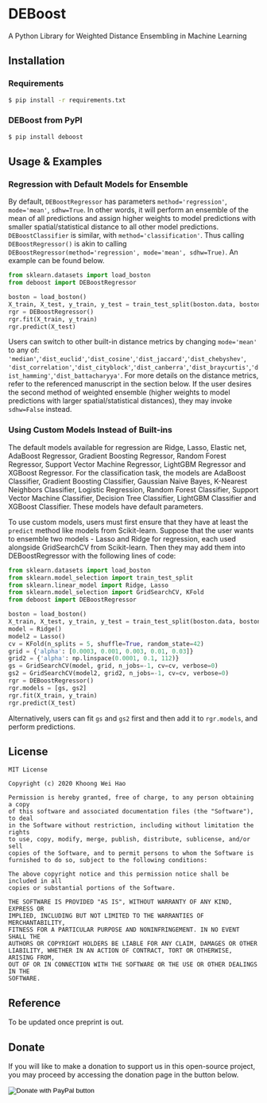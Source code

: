 # DEBoost

A Python Library for Weighted Distance Ensembling in Machine Learning

## Installation

### Requirements 

```sh
$ pip install -r requirements.txt
```

### DEBoost from PyPI

```sh
$ pip install deboost
```

## Usage & Examples

### Regression with Default Models for Ensemble

By default, `DEBoostRegressor` has parameters `method='regression'`, `mode='mean'`, `sdhw=True`. In other words, it will perform an ensemble of the mean of all predictions and assign higher weights to model predictions with smaller spatial/statistical distance to all other model predictions. `DEBoostClassifier` is similar, with `method='classification'`. Thus calling `DEBoostRegressor()` is akin to calling `DEBoostRegressor(method='regression', mode='mean', sdhw=True)`. An example can be found below.

```py
from sklearn.datasets import load_boston
from deboost import DEBoostRegressor

boston = load_boston()
X_train, X_test, y_train, y_test = train_test_split(boston.data, boston.target, test_size = 0.2, random_state=42)
rgr = DEBoostRegressor()
rgr.fit(X_train, y_train)
rgr.predict(X_test)
```

Users can switch to other built-in distance metrics by changing `mode='mean'` to any of: `'median'`,`'dist_euclid'`,`'dist_cosine'`,`'dist_jaccard'`,`'dist_chebyshev'`, `'dist_correlation'`,`'dist_cityblock'`,`'dist_canberra'`,`'dist_braycurtis'`,`'dist_hamming'`,`'dist_battacharyya'`. For more details on the distance metrics, refer to the referenced manuscript in the section below. If the user desires the second method of weighted ensemble (higher weights to model predictions with larger spatial/statistical distances), they may invoke `sdhw=False` instead.

### Using Custom Models Instead of Built-ins

The default models available for regression are Ridge, Lasso, Elastic net, AdaBoost Regressor, Gradient Boosting Regressor, Random Forest Regressor, Support Vector Machine Regressor, LightGBM Regressor and XGBoost Regressor. For the classification task, the models are AdaBoost Classifier, Gradient Boosting Classifier, Gaussian Naive Bayes, K-Nearest Neighbors Classifier, Logistic Regression, Random Forest Classifier, Support Vector Machine Classifier, Decision Tree Classifier, LightGBM Classifier and XGBoost Classifier. These models have default parameters. 

To use custom models, users must first ensure that they have at least the `predict` method like models from Scikit-learn. Suppose that the user wants to ensemble two models - Lasso and Ridge for regression, each used alongside GridSearchCV from Scikit-learn. Then they may add them into DEBoostRegressor with the following lines of code:

```py
from sklearn.datasets import load_boston
from sklearn.model_selection import train_test_split
from sklearn.linear_model import Ridge, Lasso
from sklearn.model_selection import GridSearchCV, KFold
from deboost import DEBoostRegressor

boston = load_boston()
X_train, X_test, y_train, y_test = train_test_split(boston.data, boston.target, test_size = 0.2, random_state=42)
model = Ridge()
model2 = Lasso()
cv = KFold(n_splits = 5, shuffle=True, random_state=42)
grid = {'alpha': [0.0003, 0.001, 0.003, 0.01, 0.03]}
grid2 = {'alpha': np.linspace(0.0001, 0.1, 112)}
gs = GridSearchCV(model, grid, n_jobs=-1, cv=cv, verbose=0)
gs2 = GridSearchCV(model2, grid2, n_jobs=-1, cv=cv, verbose=0)
rgr = DEBoostRegressor()
rgr.models = [gs, gs2]
rgr.fit(X_train, y_train)
rgr.predict(X_test)
```

Alternatively, users can fit `gs` and `gs2` first and then add it to `rgr.models`, and perform predictions. 


## License

```
MIT License

Copyright (c) 2020 Khoong Wei Hao

Permission is hereby granted, free of charge, to any person obtaining a copy
of this software and associated documentation files (the "Software"), to deal
in the Software without restriction, including without limitation the rights
to use, copy, modify, merge, publish, distribute, sublicense, and/or sell
copies of the Software, and to permit persons to whom the Software is
furnished to do so, subject to the following conditions:

The above copyright notice and this permission notice shall be included in all
copies or substantial portions of the Software.

THE SOFTWARE IS PROVIDED "AS IS", WITHOUT WARRANTY OF ANY KIND, EXPRESS OR
IMPLIED, INCLUDING BUT NOT LIMITED TO THE WARRANTIES OF MERCHANTABILITY,
FITNESS FOR A PARTICULAR PURPOSE AND NONINFRINGEMENT. IN NO EVENT SHALL THE
AUTHORS OR COPYRIGHT HOLDERS BE LIABLE FOR ANY CLAIM, DAMAGES OR OTHER
LIABILITY, WHETHER IN AN ACTION OF CONTRACT, TORT OR OTHERWISE, ARISING FROM,
OUT OF OR IN CONNECTION WITH THE SOFTWARE OR THE USE OR OTHER DEALINGS IN THE
SOFTWARE.
```

## Reference

To be updated once preprint is out.

## Donate

If you will like to make a donation to support us in this open-source project, you may proceed by accessing the donation page in the button below.

<form action="https://www.paypal.com/cgi-bin/webscr" method="post" target="_top">
<input type="hidden" name="cmd" value="_s-xclick" />
<input type="hidden" name="hosted_button_id" value="M2CQQ88GMKXXQ" />
<input type="image" src="https://www.paypalobjects.com/en_GB/SG/i/btn/btn_donateCC_LG.gif" border="0" name="submit" title="PayPal - The safer, easier way to pay online!" alt="Donate with PayPal button" />
<img alt="" border="0" src="https://www.paypal.com/en_SG/i/scr/pixel.gif" width="1" height="1" />
</form>